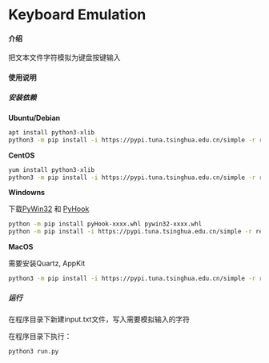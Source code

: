 # Keyboard Emulation

#### 介绍
把文本文件字符模拟为键盘按键输入

#### 使用说明

##### 安装依赖

**Ubuntu/Debian**

```bash
apt install python3-xlib
python3 -m pip install -i https://pypi.tuna.tsinghua.edu.cn/simple -r requirements.txt
```

**CentOS**

```bash
yum install python3-xlib
python3 -m pip install -i https://pypi.tuna.tsinghua.edu.cn/simple -r requirements.txt
```

**Windowns**

下载[PyWin32](https://www.lfd.uci.edu/~gohlke/pythonlibs/#pywin32) 和 [PyHook](https://www.lfd.uci.edu/~gohlke/pythonlibs/#pyhook)

```bash
python -m pip install pyHook-xxxx.whl pywin32‑xxxx.whl
python -m pip install -i https://pypi.tuna.tsinghua.edu.cn/simple -r requirements.txt
```

**MacOS**

需要安装Quartz, AppKit

```bash
python3 -m pip install -i https://pypi.tuna.tsinghua.edu.cn/simple -r requirements.txt
```

##### 运行

在程序目录下新建input.txt文件，写入需要模拟输入的字符

在程序目录下执行：

```bash
python3 run.py
```

